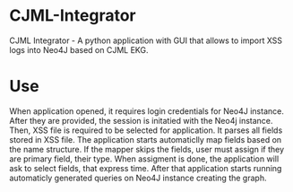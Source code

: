 # CJML-Integrator
CJML Integrator - A python application with GUI that allows to import XSS logs into Neo4J based on CJML EKG.

# Use
When application opened, it requires login credentials for Neo4J instance. After they are provided, the session is initatied with the Neo4j instance. Then, XSS file is required to be selected for application. It parses all fields stored in XSS file. The application starts automaticlly map fields based on the name structure. If the mapper skips the fields, user must assign if they are primary field, their type. When assigment is done, the application will ask to select fields, that express time. After that application starts running automaticly generated queries on Neo4J instance creating the graph. 
